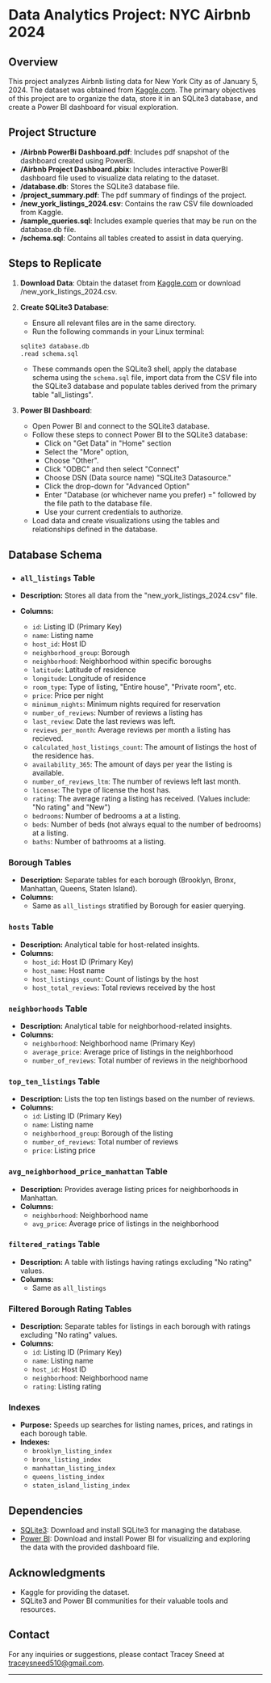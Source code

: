 
# Data Analytics Project: NYC Airbnb 2024

## Overview

This project analyzes Airbnb listing data for New York City as of January 5, 2024. The dataset was obtained from [Kaggle.com](https://www.kaggle.com/datasets/vrindakallu/new-york-dataset). The primary objectives of this project are to organize the data, store it in an SQLite3 database, and create a Power BI dashboard for visual exploration.

## Project Structure

-   **/Airbnb PowerBi Dashboard.pdf**: Includes pdf snapshot of the dashboard created using PowerBi.
-   **/Airbnb Project Dashboard.pbix**: Includes interactive PowerBI dashboard file used to visualize data relating to the dataset.
-  **/database.db**: Stores the SQLite3 database file.
- **/project_summary.pdf**: The pdf summary of findings of the project.
-   **/new_york_listings_2024.csv**: Contains the raw CSV file downloaded from Kaggle.
-   **/sample_queries.sql**: Includes example queries that may be run on the database.db file.
-   **/schema.sql**: Contains all tables created to assist in data querying.


## Steps to Replicate

1.  **Download Data**: Obtain the dataset from [Kaggle.com](https://www.kaggle.com/datasets/vrindakallu/new-york-dataset) or download /new_york_listings_2024.csv.

2. **Create SQLite3 Database**: 
	- Ensure all relevant files are in the same directory.
	- Run the following commands in your Linux terminal: 
	```bash 
	sqlite3 database.db 
	.read schema.sql
	```
	- These commands open the SQLite3 shell, apply the database schema using the `schema.sql` file, import data from the CSV file into the SQLite3 database and populate tables derived from the primary table "all_listings".

4.  **Power BI Dashboard**:
    
    -   Open Power BI and connect to the SQLite3 database.
	- Follow these steps to connect Power BI to the SQLite3 database:
	    - Click on "Get Data" in "Home" section
	    - Select the "More" option,
	    - Choose "Other".
	    - Click "ODBC" and then select "Connect"
	    - Choose DSN (Data source name) "SQLite3 Datasource."
	    -  Click the drop-down for "Advanced Option"
	    - Enter "Database \(or whichever name you prefer) =" followed by the file path to the database file.
	    - Use your current credentials to authorize. 
    -   Load data and create visualizations using the tables and relationships defined in the database.

## Database Schema

-   ### `all_listings` Table

-   **Description:** Stores all data from the "new_york_listings_2024.csv" file.
-   **Columns:**
    -   `id`: Listing ID (Primary Key)
    -   `name`: Listing name
    -   `host_id`: Host ID
    -  `neighborhood_group`: Borough
    - `neighborhood`: Neighborhood within specific boroughs
    - `latitude`: Latitude of residence
    - `longitude`: Longitude of residence
    - `room_type`: Type of listing, "Entire house", "Private room", etc.
    - `price`: Price per night
    - `minimum_nights`: Minimum nights required for reservation
    - `number_of_reviews`: Number of reviews a listing has
    - `last_review`: Date the last reviews was left.
    - `reviews_per_month`: Average reviews per month a listing has recieved.
    - `calculated_host_listings_count`:  The amount of listings the host of the residence has.
    - `availability_365`: The amount of days per year the listing is available.
    - `number_of_reviews_ltm`: The number of reviews left last month.
    - `license`: The type of license the host has.
    - `rating`: The average rating a listing has received. (Values include: "No rating" and "New")
    - `bedrooms`: Number of bedrooms a at a listing.
    - `beds`: Number of beds (not always equal to the number of bedrooms) at a listing.
    - `baths`: Number of bathrooms at a listing.

### Borough Tables

-   **Description:** Separate tables for each borough (Brooklyn, Bronx, Manhattan, Queens, Staten Island).
-   **Columns:**
    -   Same as `all_listings` stratified by Borough for easier querying.

### `hosts` Table

-   **Description:** Analytical table for host-related insights.
-   **Columns:**
    -   `host_id`: Host ID (Primary Key)
    -   `host_name`: Host name
    -   `host_listings_count`: Count of listings by the host
    -   `host_total_reviews`: Total reviews received by the host

### `neighborhoods` Table

-   **Description:** Analytical table for neighborhood-related insights.
-   **Columns:**
    -   `neighborhood`: Neighborhood name (Primary Key)
    -   `average_price`: Average price of listings in the neighborhood
    -   `number_of_reviews`: Total number of reviews in the neighborhood

### `top_ten_listings` Table

-   **Description:** Lists the top ten listings based on the number of reviews.
-   **Columns:**
    -   `id`: Listing ID (Primary Key)
    -   `name`: Listing name
    -   `neighborhood_group`: Borough of the listing
    -   `number_of_reviews`: Total number of reviews
    -   `price`: Listing price

### `avg_neighborhood_price_manhattan` Table

-   **Description:** Provides average listing prices for neighborhoods in Manhattan.
-   **Columns:**
    -   `neighborhood`: Neighborhood name
    -   `avg_price`: Average price of listings in the neighborhood

### `filtered_ratings` Table

-   **Description:** A table with listings having ratings excluding "No rating" values.
-   **Columns:**
    -   Same as `all_listings`

### Filtered Borough Rating Tables

-   **Description:** Separate tables for listings in each borough with ratings excluding "No rating" values.
-   **Columns:**
    -   `id`: Listing ID (Primary Key)
    -   `name`: Listing name
    -   `host_id`: Host ID
    -   `neighborhood`: Neighborhood name
    -   `rating`: Listing rating

### Indexes

-   **Purpose:** Speeds up searches for listing names, prices, and ratings in each borough table.
-   **Indexes:**
    -   `brooklyn_listing_index`
    -   `bronx_listing_index`
    -   `manhattan_listing_index`
    -   `queens_listing_index`
    -   `staten_island_listing_index`

## Dependencies

- [SQLite3](https://www.sqlite.org/download.html): Download and install SQLite3 for managing the database.
- [Power BI](https://powerbi.microsoft.com/): Download and install Power BI for visualizing and exploring the data with the provided dashboard file.


## Acknowledgments

-   Kaggle for providing the dataset.
-   SQLite3 and Power BI communities for their valuable tools and resources.

## Contact

For any inquiries or suggestions, please contact Tracey Sneed at [traceysneed510@gmail.com](mailto:traceysneed510@gmail.com).

----------
